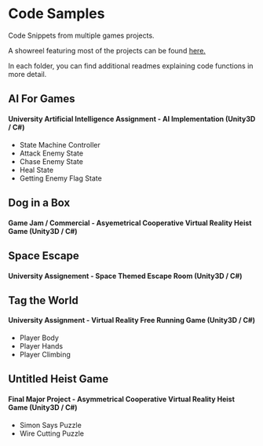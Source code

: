 # Code Samples
Code Snippets from multiple games projects.

A showreel featuring most of the projects can be found [here.](https://www.youtube.com/watch?v=9hqB8XZkUA0&feature=youtu.be)

In each folder, you can find additional readmes explaining code functions in more detail.

## AI For Games
#### University Artificial Intelligence Assignment - AI Implementation (Unity3D / C#)
* State Machine Controller
* Attack Enemy State
* Chase Enemy State
* Heal State
* Getting Enemy Flag State

## Dog in a Box
#### Game Jam / Commercial  - Asyemetrical Cooperative Virtual Reality Heist Game (Unity3D / C#)

## Space Escape
#### University Assignement  - Space Themed Escape Room (Unity3D / C#)

## Tag the World
#### University Assignment  - Virtual Reality Free Running Game (Unity3D / C#)
* Player Body
* Player Hands
* Player Climbing

## Untitled Heist Game
#### Final Major Project  - Asymmetrical Cooperative Virtual Reality Heist Game (Unity3D / C#)
* Simon Says Puzzle
* Wire Cutting Puzzle
